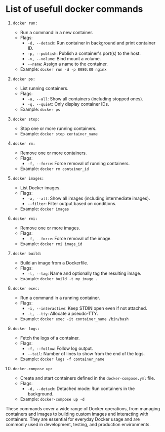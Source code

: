 # List of usefull docker commands

1. `docker run:`
   - Run a command in a new container.
   - Flags:
     - `-d, --detach`: Run container in background and print container ID.
     - `-p, --publish`: Publish a container's port(s) to the host.
     - `-v, --volume`: Bind mount a volume.
     - `--name`: Assign a name to the container.
   - Example: `docker run -d -p 8080:80 nginx`

2. `docker ps:`
   - List running containers.
   - Flags:
     - `-a, --all`: Show all containers (including stopped ones).
     - `-q, --quiet`: Only display container IDs.
   - Example: `docker ps`

3. `docker stop:`
   - Stop one or more running containers.
   - Example: `docker stop container_name`

4. `docker rm:`
   - Remove one or more containers.
   - Flags:
     - `-f, --force`: Force removal of running containers.
   - Example: `docker rm container_id`

5. `docker images:`
   - List Docker images.
   - Flags:
     - `-a, --all`: Show all images (including intermediate images).
     - `--filter`: Filter output based on conditions.
   - Example: `docker images`

6. `docker rmi:`
   - Remove one or more images.
   - Flags:
     - `-f, --force`: Force removal of the image.
   - Example: `docker rmi image_id`

7. `docker build:`
   - Build an image from a Dockerfile.
   - Flags:
     - `-t, --tag`: Name and optionally tag the resulting image.
   - Example: `docker build -t my_image .`

8. `docker exec:`
   - Run a command in a running container.
   - Flags:
     - `-i, --interactive`: Keep STDIN open even if not attached.
     - `-t, --tty`: Allocate a pseudo-TTY.
   - Example: `docker exec -it container_name /bin/bash`

9. `docker logs:`
   - Fetch the logs of a container.
   - Flags:
     - `-f, --follow`: Follow log output.
     - `--tail`: Number of lines to show from the end of the logs.
   - Example: `docker logs -f container_name`

10. `docker-compose up:`
    - Create and start containers defined in the `docker-compose.yml` file.
    - Flags:
      - `-d, --detach`: Detached mode: Run containers in the background.
    - Example: `docker-compose up -d`

These commands cover a wide range of Docker operations, from managing containers and images to building custom images and interacting with containers. They are essential for everyday Docker usage and are commonly used in development, testing, and production environments.
